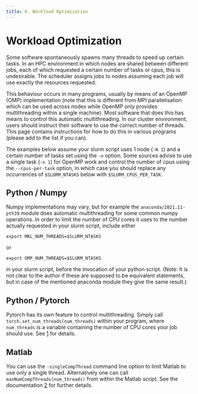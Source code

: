 ```yaml
---
title: 6. Workload Optimization
---
```


# Workload Optimization

Some software spontaneously spawns many threads to speed up certain
tasks. In an HPC environment in which nodes are shared between different
jobs, each of which requested a certain number of tasks or cpus, this is
undesirable. The scheduler assigns jobs to nodes assuming each job will
use exactly the resources requested.

This behaviour occurs in many programs, usually by means of an OpenMP
(OMP) implementation (note that this is different from MPI
parallelisation which can be used across nodes while OpenMP only
provides multithreading within a single machine). Most software that
does this has means to control this automatic multithreading. In our
cluster environment, users should instruct their software to use the
correct number of threads. This page contains instructions for how to do
this in various programs (please add to the list if you can).

The examples below assume your slurm script uses 1 node (`-N 1`) and a
certain number of tasks set using the `-n` option. Some sources advise
to use a single task (`-n 1`) for OpenMP work and control the number of
cpus using the `--cpus-per-task` option, in which case you should
replace any occurrences of `$SLURM_NTASKS` below with
`$SLURM_CPUS_PER_TASK`.

## Python / Numpy

Numpy implementations may vary, but for example the
`anaconda/2021.11-pth39` module does automatic multithreading for some
common numpy operations. In order to limit the number of CPU cores it
uses to the number actually requested in your slurm script, include
either

    export MKL_NUM_THREADS=$SLURM_NTASKS

or

    export OMP_NUM_THREADS=$SLURM_NTASKS

in your slurm script, before the invocation of your python script.
(Note: It is not clear to the author if these are supposed to be
equivalent statements, but in case of the mentioned anaconda module they
give the same result.)

## Python / Pytorch

Pytorch has its own feature to control multithreading. Simply call
`torch.set_num_threads(num_threads)` within your program, where
`num_threads` is a variable containing the number of CPU cores your job
should use. See
[1](https://pytorch.org/docs/stable/generated/torch.set_num_threads.html)
for details.

## Matlab

You can use the `-singleCompThread` command line option to limit Matlab
to use only a single thread. Alternatively one can call
`maxNumCompThreads(num_threads)` from within the Matlab script. See the
documentation
[2](https://nl.mathworks.com/help/matlab/ref/maxnumcompthreads.html) for
further details.